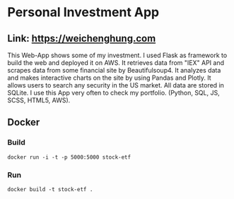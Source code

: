 # Personal Investment App
## Link: https://weichenghung.com

This Web-App shows some of my investment. I used Flask as framework to build the web and deployed it on AWS. It retrieves data from "IEX" API and scrapes data from some financial site by Beautifulsoup4. It analyzes data and makes interactive charts on the site by using Pandas and Plotly. It allows users to search any security in the US market. All data are stored in SQLite. I use this App very often to check my portfolio. (Python, SQL, JS, SCSS, HTML5, AWS).

## Docker
### Build
`docker run -i -t -p 5000:5000 stock-etf`

### Run
`docker build -t stock-etf .`
